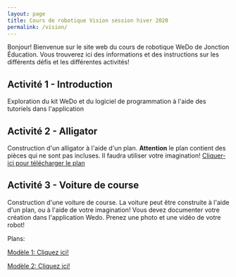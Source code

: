 ```yaml
---
layout: page
title: Cours de robotique Vision session hiver 2020
permalink: /vision/
---
```


Bonjour! Bienvenue sur le site web du cours de robotique WeDo de Jonction Éducation. Vous trouverez ici des informations et des instructions sur les différents défis et les différentes activités!
## Activité 1 - Introduction
Exploration du kit WeDo et du logiciel de programmation à l'aide des tutoriels dans l'application

## Activité 2 - Alligator
Construction d'un alligator à l'aide d'un plan. **Attention** le plan contient des pièces qui ne sont pas incluses. Il faudra utiliser votre imagination!
[Cliquer-ici pour télécharger le plan](https://le-www-live-s.legocdn.com/sc/media/files/building-instructions/wedo/9580-hungry-alligator-cee3ffb5c7aac83bc257c13baf522c49.pdf)

## Activité 3 - Voiture de course
Construction d'une voiture de course. La voiture peut être construite à l'aide d'un plan, ou à l'aide de votre imagination! Vous devez documenter votre création dans l'application Wedo. Prenez une photo et une vidéo de votre robot!

Plans:

[Modèle 1: Cliquez ici!](https://drive.google.com/file/d/11D21mT6rHVC7cJFw97_VuyCtb4rctFqr/view)

[Modèle 2: Cliquez ici!](https://le-www-live-s.legocdn.com/sc/media/files/building-instructions/wedo-2/45300_02a_race_car-598b60f4349319e88a591117771aa909.pdf)

